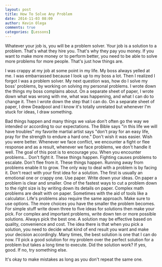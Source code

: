 ```yaml
---
layout: post
title: How To Solve Any Problem
date: 2014-11-03 08:09
author: Kevin Olega
comments: true
categories: [Lessons]
---
```


Whatever your job is, you will be a problem solver. Your job is a solution to a problem. That's what they hire you. That's why they pay you money. If you want to make more money or to perform better, you need to be able to solve more problems for more people. That's just how things are.

I was crappy at my job at some point in my life. My boss always yelled at me. I was embarrassed because I look up to my boss a lot. Then I realized I forgot I was a problem solver. My next question was, how do I solve my boss' problems, by working on solving my personal problems. I wrote down the things my boss complains about. On a separate sheet of paper, I wrote down what was wrong with me, what was happening, and what I can do to change it. Then I wrote down the step that I can do. On a separate sheet of paper, I drew Deadpool and I know it's totally unrelated but whenever I'm stuck for ideas, I draw something.

Bad things happen and many things we value don't often go the way we intended or according to our expectations.
The Bible says "in this life we will have troubles" my favorite martial artist says "don't pray for an easy life, pray for the strength to endure a hard one." Don't wish it was easier. Wish you were better.
Whenever we face conflict, we encounter a fight or flee response and as a result, whenever we face problems, we don't handle it well. The goal of this post is to encourage you. When you encounter problems...
Don't fight it. These things happen. Fighting causes problems to escalate.
Don't flee from it. These things happen. Running away from problems enable it to grow.
The only way to deal with a problem is by facing it.
Don't react with your first idea for a solution. The first is usually an emotional one or crappy one.
Use paper. Write down your ideas. On paper a problem is clear and smaller. One of the fastest ways to cut a problem down to the right size is by writing down its details on paper.
Complex math problems are dealt with on paper. Sometimes with the aid of tools like a calculator. Life's problems also require the same approach.
Make sure to use options. The more choices you have the smaller the problem becomes.
For simple stuff write down three to five ideas for solutions then make your pick.
For complex and important problems, write down ten or more possible solutions.
Always pick the best one.
A solution may be effective based on quality, convenience and cost.
The idea there is that when you pick a solution, you need to decide what kind of end result you want and make your decision accordingly.
Many times, the best solution is one that I can do now.
I'll pick a good solution for my problem over the perfect solution for a problem but takes a long time to execute.
Did the solution work? If yes, good. If no, try something else.

It's okay to make mistakes as long as you don't repeat the same one.


